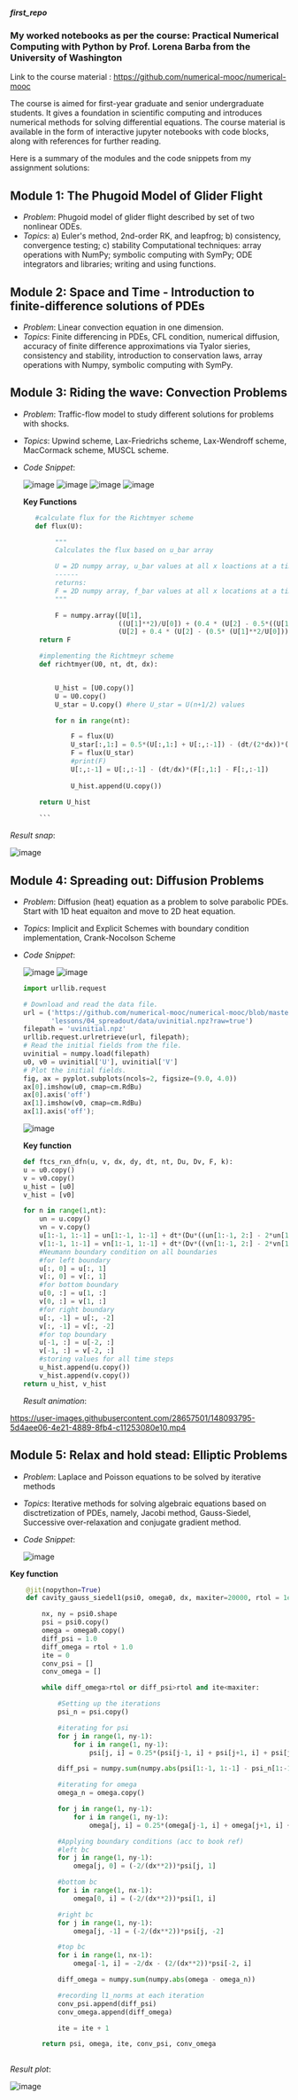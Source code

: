 ##### first_repo
### My worked notebooks as per the course: Practical Numerical Computing with Python by Prof. Lorena Barba from the University of Washington

Link to the course material : https://github.com/numerical-mooc/numerical-mooc

The course is aimed for first-year graduate and senior undergraduate students. It gives a foundation in scientific computing and introduces numerical methods for solving differential equations. 
The course material is available in the form of interactive jupyter notebooks with code blocks, along with references for further reading.

Here is a summary of the modules and the code snippets from my assignment solutions: 

## **Module 1: The Phugoid Model of Glider Flight**

- _Problem_: Phugoid model of glider flight described by set of two nonlinear ODEs.
- _Topics_: a) Euler's method, 2nd-order RK, and leapfrog; b) consistency, convergence testing; c) stability Computational techniques: array operations with NumPy; symbolic computing with SymPy; ODE integrators and libraries; writing and using functions.

## **Module 2: Space and Time - Introduction to finite-difference solutions of PDEs**

- _Problem_: Linear convection equation in one dimension.
- _Topics_: Finite differencing in PDEs, CFL condition, numerical diffusion, accuracy of finite difference approximations via Tyalor sieries, consistency and stability, introduction to conservation laws, array operations with Numpy, symbolic computing with SymPy. 

## **Module 3: Riding the wave: Convection Problems**

- _Problem_: Traffic-flow model to study different solutions for problems with shocks.
- _Topics_: Upwind scheme, Lax-Friedrichs scheme, Lax-Wendroff scheme, MacCormack scheme, MUSCL scheme.

- _Code Snippet_: 

   ![image](https://user-images.githubusercontent.com/28657501/148097851-3b7d6ecd-e6fc-4024-90a6-09a0436ecb8e.png)
   ![image](https://user-images.githubusercontent.com/28657501/148097952-8901391c-a982-4c24-8fe8-5aeb163249bd.png)
   ![image](https://user-images.githubusercontent.com/28657501/148101704-82e422bf-5d7a-47fc-adf7-0a637cc43b4f.png)
   ![image](https://user-images.githubusercontent.com/28657501/148101289-848815ab-703b-422d-873c-b5c8945e1e33.png)
   
   **Key Functions**
    ```Python
       #calculate flux for the Richtmyer scheme
       def flux(U):

            """
            Calculates the flux based on u_bar array

            U = 2D numpy array, u_bar values at all x loactions at a time instant
            ------
            returns: 
            F = 2D numpy array, f_bar values at all x locations at a time instant
            """

            F = numpy.array([U[1],
                            ((U[1]**2)/U[0]) + (0.4 * (U[2] - 0.5*((U[1]**2)/U[0]))),
                            (U[2] + 0.4 * (U[2] - (0.5* (U[1]**2/U[0])))) * (U[1]/U[0])])
        return F 
    
        #implementing the Richtmeyr scheme
        def richtmyer(U0, nt, dt, dx):


            U_hist = [U0.copy()]
            U = U0.copy()
            U_star = U.copy() #here U_star = U(n+1/2) values

            for n in range(nt):

                F = flux(U)
                U_star[:,1:] = 0.5*(U[:,1:] + U[:,:-1]) - (dt/(2*dx))*(F[:,1:] - F[:,:-1])
                F = flux(U_star)
                #print(F)
                U[:,:-1] = U[:,:-1] - (dt/dx)*(F[:,1:] - F[:,:-1])
                
                U_hist.append(U.copy())
    
        return U_hist
        
        ```
 _Result snap_:
        
 ![image](https://user-images.githubusercontent.com/28657501/148103938-2162458f-c3f9-4b28-914c-31a5db31dcb4.png)




## **Module 4: Spreading out: Diffusion Problems**

- _Problem_: Diffusion (heat) equation as a problem to solve parabolic PDEs. Start with 1D heat equaiton and move to 2D heat equation.
- _Topics_: Implicit and Explicit Schemes with boundary condition implementation, Crank-Nocolson Scheme

- _Code Snippet_: 
   
  ![image](https://user-images.githubusercontent.com/28657501/148088959-4e4a7b1d-f372-4236-9161-e56512f26b5f.png)
  ![image](https://user-images.githubusercontent.com/28657501/148089684-cf383b2a-6521-4f23-8bab-7943b0e1ebf0.png)

    ```Python
    import urllib.request

    # Download and read the data file.
    url = ('https://github.com/numerical-mooc/numerical-mooc/blob/master/'
           'lessons/04_spreadout/data/uvinitial.npz?raw=true')
    filepath = 'uvinitial.npz'
    urllib.request.urlretrieve(url, filepath);
    # Read the initial fields from the file.
    uvinitial = numpy.load(filepath)
    u0, v0 = uvinitial['U'], uvinitial['V']
    # Plot the initial fields.
    fig, ax = pyplot.subplots(ncols=2, figsize=(9.0, 4.0))
    ax[0].imshow(u0, cmap=cm.RdBu)
    ax[0].axis('off')
    ax[1].imshow(v0, cmap=cm.RdBu)
    ax[1].axis('off');
    ```
    ![image](https://user-images.githubusercontent.com/28657501/148091492-e93e8409-d403-42ff-91e8-6e32943cfdbe.png)
    
    **Key function**
    ```Python
    def ftcs_rxn_dfn(u, v, dx, dy, dt, nt, Du, Dv, F, k):
    u = u0.copy()
    v = v0.copy()
    u_hist = [u0]
    v_hist = [v0]

    for n in range(1,nt):
        un = u.copy()
        vn = v.copy()
        u[1:-1, 1:-1] = un[1:-1, 1:-1] + dt*(Du*((un[1:-1, 2:] - 2*un[1:-1, 1:-1] + un[1:-1, :-2])/(dx**2) + (un[2:,1:-1] - 2*un[1:-1, 1:-1] + un[:-2, 1:-1])/(dy**2)) - un[1:-1, 1:-1]*(vn[1:-1, 1:-1]**2) + F*(1 - un[1:-1, 1:-1]))
        v[1:-1, 1:-1] = vn[1:-1, 1:-1] + dt*(Dv*((vn[1:-1, 2:] - 2*vn[1:-1, 1:-1] + vn[1:-1, :-2])/(dx**2) + (vn[2:,1:-1] - 2*vn[1:-1, 1:-1] + vn[:-2, 1:-1])/(dy**2)) + un[1:-1, 1:-1]*(vn[1:-1, 1:-1]**2) - vn[1:-1, 1:-1]*(F + k))
        #Neumann boundary condition on all boundaries
        #for left boundary
        u[:, 0] = u[:, 1]
        v[:, 0] = v[:, 1]
        #for bottom boundary
        u[0, :] = u[1, :]
        v[0, :] = v[1, :]
        #for right boundary
        u[:, -1] = u[:, -2]
        v[:, -1] = v[:, -2]
        #for top boundary
        u[-1, :] = u[-2, :]
        v[-1, :] = v[-2, :]
        #storing values for all time steps
        u_hist.append(u.copy())
        v_hist.append(v.copy())
    return u_hist, v_hist
    
    ```
    _Result animation_: 
    
 https://user-images.githubusercontent.com/28657501/148093795-5d4aee06-4e21-4889-8fb4-c11253080e10.mp4





## **Module 5: Relax and hold stead: Elliptic Problems**

- _Problem_: Laplace and Poisson equations to be solved by iterative methods
- _Topics_: Iterative methods for solving algebraic equations based on disctretization of PDEs, namely, Jacobi method, Gauss-Siedel, Successive over-relaxation and conjugate gradient method.

- _Code Snippet_:

    ![image](https://user-images.githubusercontent.com/28657501/147852530-2ff96d43-9dcd-400f-b4cf-5d1ecdd47ba7.png)

**Key function**
```Python
    @jit(nopython=True)
    def cavity_gauss_siedel1(psi0, omega0, dx, maxiter=20000, rtol = 1e-6):

        nx, ny = psi0.shape
        psi = psi0.copy()
        omega = omega0.copy()
        diff_psi = 1.0
        diff_omega = rtol + 1.0
        ite = 0
        conv_psi = []
        conv_omega = []

        while diff_omega>rtol or diff_psi>rtol and ite<maxiter:

            #Setting up the iterations
            psi_n = psi.copy()

            #iterating for psi
            for j in range(1, ny-1):
                for i in range(1, ny-1):
                    psi[j, i] = 0.25*(psi[j-1, i] + psi[j+1, i] + psi[j, i-1] + psi[j, i+1] + omega[j, i]*(dx**2))

            diff_psi = numpy.sum(numpy.abs(psi[1:-1, 1:-1] - psi_n[1:-1, 1:-1]))

            #iterating for omega
            omega_n = omega.copy()

            for j in range(1, ny-1):
                for i in range(1, ny-1):
                    omega[j, i] = 0.25*(omega[j-1, i] + omega[j+1, i] + omega[j, i-1] + omega[j, i+1])

            #Applying boundary conditions (acc to book ref)
            #left bc
            for j in range(1, ny-1):
                omega[j, 0] = (-2/(dx**2))*psi[j, 1]

            #bottom bc
            for i in range(1, nx-1):
                omega[0, i] = (-2/(dx**2))*psi[1, i]

            #right bc
            for j in range(1, ny-1):
                omega[j, -1] = (-2/(dx**2))*psi[j, -2]

            #top bc
            for i in range(1, nx-1):
                omega[-1, i] = -2/dx - (2/(dx**2))*psi[-2, i]

            diff_omega = numpy.sum(numpy.abs(omega - omega_n))

            #recording l1_norms at each iteration
            conv_psi.append(diff_psi)
            conv_omega.append(diff_omega)

            ite = ite + 1

        return psi, omega, ite, conv_psi, conv_omega
    
  ```
 _Result plot_:
 
   ![image](https://user-images.githubusercontent.com/28657501/147852818-f69099fe-1a82-41fb-9a01-3ea436a61365.png)

